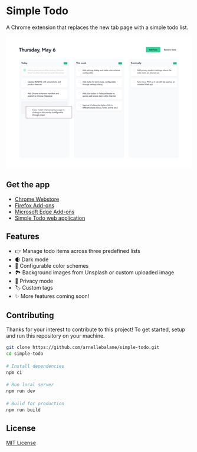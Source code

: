 # Simple Todo

A Chrome extension that replaces the new tab page with a simple todo list.

![Simple Todo](preview.jpg)

## Get the app

-   [Chrome Webstore](https://chrome.google.com/webstore/detail/simple-todo/kobeijgkgkcgknodjkganceliljepmjf)
-   [Firefox Add-ons](https://addons.mozilla.org/en-US/firefox/addon/simple-todo/)
-   [Microsoft Edge Add-ons](https://microsoftedge.microsoft.com/addons/detail/simple-todo/offkjnlnkmkfididcmeoibkfjgkefmme)
-   [Simple Todo web application](https://simple-todo.arnelle.dev/)

## Features

-   👉 Manage todo items across three predefined lists
-   🌒 Dark mode
-   🎨 Configurable color schemes
-   🏞 Background images from Unsplash or custom uploaded image
-   🙈 Privacy mode
-   🏷 Custom tags
-   ✨ More features coming soon!

## Contributing

Thanks for your interest to contribute to this project! To get started, setup and run this repository on your machine.

```bash
git clone https://github.com/arnellebalane/simple-todo.git
cd simple-todo

# Install dependencies
npm ci

# Run local server
npm run dev

# Build for production
npm run build
```

## License

[MIT License](license)
